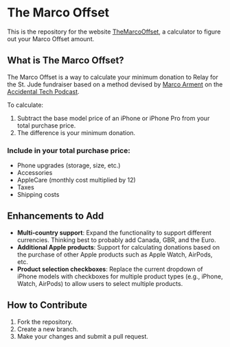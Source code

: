 # The Marco Offset

This is the repository for the website [TheMarcoOffset](themarcooffset.com), a calculator to figure out your Marco Offset amount.

## What is The Marco Offset?

The Marco Offset is a way to calculate your minimum donation to Relay for the St. Jude fundraiser based on a method devised by [Marco Arment](marco.org) on the [Accidental Tech Podcast](atp.fm). 

To calculate:
1. Subtract the base model price of an iPhone or iPhone Pro from your total purchase price.
2. The difference is your minimum donation.

### Include in your total purchase price:
- Phone upgrades (storage, size, etc.)
- Accessories
- AppleCare (monthly cost multiplied by 12)
- Taxes
- Shipping costs

## Enhancements to Add

- **Multi-country support**: Expand the functionality to support different currencies. Thinking best to probably add Canada, GBR, and the Euro.
- **Additional Apple products**: Support for calculating donations based on the purchase of other Apple products such as Apple Watch, AirPods, etc.
- **Product selection checkboxes**: Replace the current dropdown of iPhone models with checkboxes for multiple product types (e.g., iPhone, Watch, AirPods) to allow users to select multiple products.

## How to Contribute

1. Fork the repository.
2. Create a new branch.
3. Make your changes and submit a pull request.